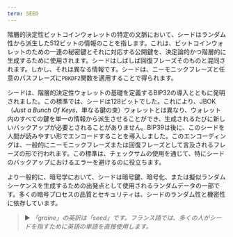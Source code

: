 ```yaml
---
term: SEED
---
```


階層的決定性ビットコインウォレットの特定の文脈において、シードはランダム性から派生した512ビットの情報のことを指します。これは、ビットコインウォレットのための一連の秘密鍵とそれに対応する公開鍵を、決定論的かつ階層的に生成するために使用されます。シードはしばしば回復フレーズそのものと混同されます。しかし、それは異なる情報です。シードは、ニーモニックフレーズと任意のパスフレーズに`PBKDF2`関数を適用することで得られます。

シードは、階層的決定性ウォレットの基礎を定義するBIP32の導入とともに発明されました。この標準では、シードは128ビットでした。これにより、JBOK（*Just a Bunch Of Keys*、単なる鍵の束）ウォレットとは異なり、ウォレット内のすべての鍵を単一の情報から派生させることができ、生成されるたびに新しいバックアップが必要とされることがありません。BIP39は後に、このシードを人間が読みやすい形でエンコードすることを導入しました。このエンコーディングは、一般的にニーモニックフレーズまたは回復フレーズとして言及されるフレーズの形で行われます。この標準は、チェックサムの使用を通じて、特にシードのバックアップにおけるエラーを避けるのに役立ちます。

より一般的に、暗号学において、シードは暗号鍵、暗号化、または擬似ランダムシーケンスを生成するための出発点として使用されるランダムデータの一部です。多くの暗号プロセスの品質とセキュリティは、シードのランダム性と機密性に依存しています。

> ► *「graine」の英訳は「seed」です。フランス語では、多くの人がシードを指すために英語の単語を直接使用します。*